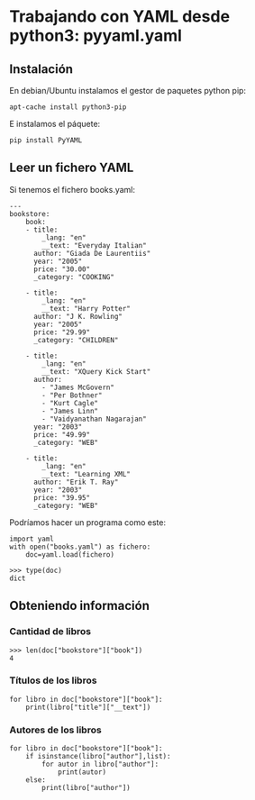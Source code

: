 # Trabajando con YAML desde python3: pyyaml.yaml

## Instalación

En debian/Ubuntu instalamos el gestor de paquetes python pip:

	apt-cache install python3-pip

E instalamos el páquete:

	pip install PyYAML

## Leer un fichero YAML

Si tenemos el fichero books.yaml:

	---
	bookstore: 
  		book: 
	    - title: 
	        _lang: "en"
	        __text: "Everyday Italian"
	      author: "Giada De Laurentiis"
	      year: "2005"
	      price: "30.00"
	      _category: "COOKING"
	    
	    - title: 
	        _lang: "en"
	        __text: "Harry Potter"
	      author: "J K. Rowling"
	      year: "2005"
	      price: "29.99"
	      _category: "CHILDREN"
	    
	    - title: 
	        _lang: "en"
	        __text: "XQuery Kick Start"
	      author: 
	        - "James McGovern"
	        - "Per Bothner"
	        - "Kurt Cagle"
	        - "James Linn"
	        - "Vaidyanathan Nagarajan"
	      year: "2003"
	      price: "49.99"
	      _category: "WEB"
	    
	    - title: 
	        _lang: "en"
	        __text: "Learning XML"
	      author: "Erik T. Ray"
	      year: "2003"
	      price: "39.95"
	      _category: "WEB"

Podríamos hacer un programa como este:

	import yaml   
	with open("books.yaml") as fichero:
		doc=yaml.load(fichero)

	>>> type(doc)
	dict

## Obteniendo información

### Cantidad de libros

	>>> len(doc["bookstore"]["book"])
	4

### Títulos de los libros

	for libro in doc["bookstore"]["book"]:
   		print(libro["title"]["__text"])

### Autores de los libros

	for libro in doc["bookstore"]["book"]:
        if isinstance(libro["author"],list):
            for autor in libro["author"]:
                print(autor)
        else:
            print(libro["author"])
